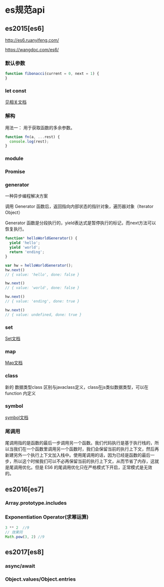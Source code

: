 # es规范api

## es2015[es6]

<http://es6.ruanyifeng.com/>

<https://wangdoc.com/es6/>

### 默认参数

```js
function fibonacci(current = 0, next = 1) {
}
```

### let const

[见相关文档](./let.md)

### 解构

用法一： 用于获取函数的多余参数。

```js
function fn(a, ...rest) {
  console.log(rest);
}
```

### module

### Promise

### generator

一种异步编程解决方案

调用 Generator 函数后，返回指向内部状态的指针对象，遍历器对象（Iterator Object）

Generator 函数是分段执行的，yield表达式是暂停执行的标记，而next方法可以恢复执行。

```js
function* helloWorldGenerator() {
  yield 'hello';
  yield 'world';
  return 'ending';
}

var hw = helloWorldGenerator();
hw.next()
// { value: 'hello', done: false }

hw.next()
// { value: 'world', done: false }

hw.next()
// { value: 'ending', done: true }

hw.next()
// { value: undefined, done: true }

```

### set

[Set文档](./set.md)

### map

[Map文档](./map.md)

### class

新的 数据类型class 区别与javaclass定义，class在js类似数据类型，可以在function 内定义

### symbol

[symbol文档](./symbol.md)

### 尾调用

尾调用指的是函数的最后一步调用另一个函数。我们代码执行是基于执行栈的，所以当我们在一个函数里调用另一个函数时，我们会保留当前的执行上下文，然后再新建另外一个执行上下文加入栈中。使用尾调用的话，因为已经是函数的最后一步，所以这个时候我们可以不必再保留当前的执行上下文，从而节省了内存，这就是尾调用优化。但是 ES6 的尾调用优化只在严格模式下开启，正常模式是无效的。

## es2016[es7]

### Array.prototype.includes

### Exponentiation Operator(求幂运算)

```js
3 ** 2  //9
// 效果同
Math.pow(3, 2) //9

```

## es2017[es8]

### async/await

### Object.values/Object.entries
